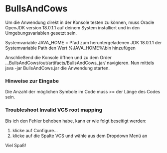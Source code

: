 # BullsAndCows

Um die Anwendung direkt in der Konsole testen zu können, muss Oracle OpenJDK version 18.0.1.1 auf deinem System installiert und in den Umgebungsvariablen gesetzt sein.

Systemvariable JAVA_HOME = Pfad zum heruntergeladenen JDK 18.0.1.1 der Systemvariable Path den Wert %JAVA_HOME%\bin hinzufügen

Anschließend die Konsole öffnen und zu dem Order ...BullsAndCows/out/artifacts/BullsAndCows_jar/ navigieren. Nun mittels java -jar BullsAndCows.jar die Anwendung starten.

### Hinweise zur Eingabe
Die Anzahl der möglichen Symbole im Code muss >= der Länge des Codes sein. 

### Troubleshoot Invalid VCS root mapping
Bis ich den Fehler behoben habe, kann er wie folgt beseitigt werden: 
1. klicke auf Configure...
2. klicke auf die Spalte VCS und wähle aus dem Dropdown Menü <none> an


Viel Spaß!
